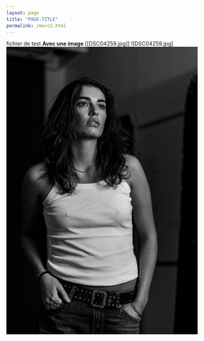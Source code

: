 ```yaml
---
layout: page
title: "PAGE-TITLE"
permalink: /marc2.html
---
```



fichier de test
**Avec une image** 
[[DSC04259.jpg]]
![DSC04259.jpg]
![](DSC04259.jpg)

